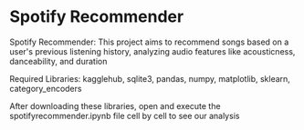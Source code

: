 # Spotify Recommender

Spotify Recommender: This project aims to recommend songs based on a user's previous listening history, analyzing audio features like acousticness, danceability, and duration

Required Libraries: kagglehub, sqlite3, pandas, numpy, matplotlib, sklearn, category_encoders

After downloading these libraries, open and execute the spotifyrecommender.ipynb file cell by cell to see our analysis
